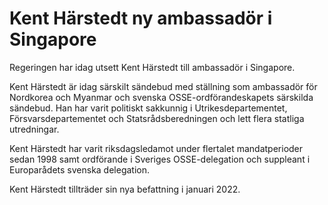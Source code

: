 # Kent Härstedt ny ambassadör i Singapore

Regeringen har idag utsett Kent Härstedt till ambassadör i Singapore.

Kent Härstedt är idag särskilt sändebud med ställning som ambassadör för Nordkorea och Myanmar och svenska OSSE-ordförandeskapets särskilda sändebud. Han har varit politiskt sakkunnig i Utrikesdepartementet, Försvarsdepartementet och Statsrådsberedningen och lett flera statliga utredningar.

Kent Härstedt har varit riksdagsledamot under flertalet mandatperioder sedan 1998 samt ordförande i Sveriges OSSE-delegation och suppleant i Europarådets svenska delegation.

Kent Härstedt tillträder sin nya befattning i januari 2022.
